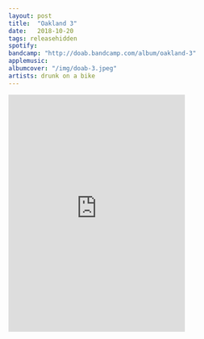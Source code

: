```yaml
---
layout: post
title:  "Oakland 3"
date:   2018-10-20
tags: releasehidden
spotify:
bandcamp: "http://doab.bandcamp.com/album/oakland-3"
applemusic:
albumcover: "/img/doab-3.jpeg"
artists: drunk on a bike
---
```

<iframe style="border: 0; width: 350px; height: 470px;" src="https://bandcamp.com/EmbeddedPlayer/album=154044596/size=large/bgcol=ffffff/linkcol=0687f5/tracklist=false/transparent=true/" seamless><a href="http://doab.bandcamp.com/album/oakland-3">Oakland 3 by drunk on a bike</a></iframe>
